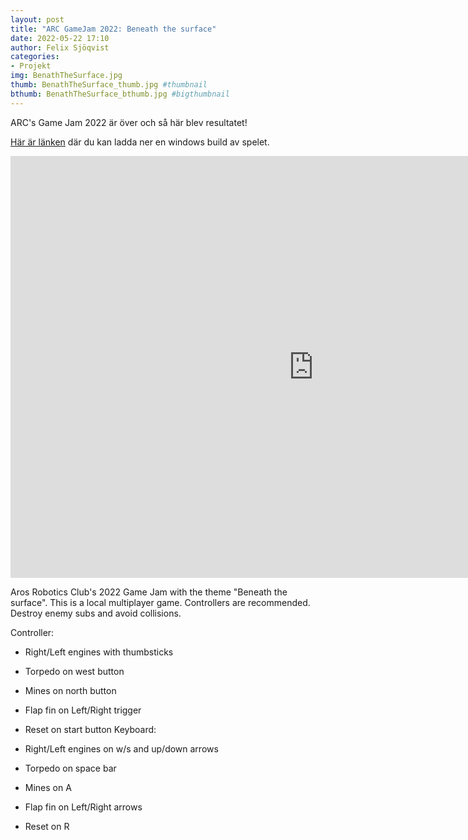 ```yaml
---
layout: post
title: "ARC GameJam 2022: Beneath the surface"
date: 2022-05-22 17:10
author: Felix Sjöqvist
categories: 
- Projekt
img: BenathTheSurface.jpg
thumb: BenathTheSurface_thumb.jpg #thumbnail
bthumb: BenathTheSurface_bthumb.jpg #bigthumbnail
---
```

ARC's Game Jam 2022 är över och så här blev resultatet!
<!--more-->

[Här är länken](https://arc-sweden.itch.io/arc-game-jam-2022) där du kan ladda ner en windows build av spelet.

<iframe frameborder="0" src="https://itch.io/embed-upload/5833019?color=ffffff" allowfullscreen="" width="970" height="675"><a href="https://arc-sweden.itch.io/arc-game-jam-2022%22%3EPlay ARC Game Jam 2022 on itch.io</a></iframe>

Aros Robotics Club's 2022 Game Jam with the theme "Beneath the surface". This is a local multiplayer game. Controllers are recommended. Destroy enemy subs and avoid collisions.

Controller:

* Right/Left engines with thumbsticks
* Torpedo on west button
* Mines on north button
* Flap fin on Left/Right trigger
* Reset on start button
Keyboard:

* Right/Left engines on w/s and up/down arrows
* Torpedo on space bar
* Mines on A
* Flap fin on Left/Right arrows
* Reset on R
